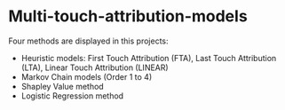 # Multi-touch-attribution-models

Four methods are displayed in this projects: 
- Heuristic models: First Touch Attribution (FTA), Last Touch Attribution (LTA), Linear Touch Attribution (LINEAR)
- Markov Chain models (Order 1 to 4) 
- Shapley Value method 
- Logistic Regression method
